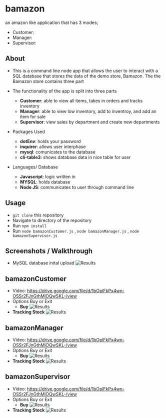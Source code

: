 # bamazon
an amazon like application that has 3 modes;
- Customer: 
- Manager: 
- Supervisor: 


## About

* This is a command line node app that allows the user to interact with a SQL database that stores the data of the demo store, Bamazon. The the Bamazon store contains three part
* The functionality of the app is split into three parts 
  * **Customer**: able to view all items, takes in orders and tracks inventory
  * **Manager**: able to view low inventory, add to inventroy, and add an item for sale
  * **Supervisor**: view sales by department and create new departments

* Packages Used
    * **dotEnv**: holds your password
    * **inquirer**: allows user interphase
    * **mysql**: comunicates to the database
    * **cli-table3**: shows database data in nice table for user

* Languages/ Database
    * **Javascript**: logic written in
    * **MYSQL**: holds database
    * **Node JS**: communicates to user through command line

## Usage

* `git clone` this repository
* Navigate to directory of the repository
* Run `npm install`
* Run `node bamazonCustomer.js` , `node bamazonManager.js` , `node bamazonSupervisor.js`


## Screenshots / Walkthrough
* MySQL database inital upload 
![Results](images/mysql.png)

## bamazonCustomer
* Video: https://drive.google.com/file/d/1bOplFkPx4wn-OSSr2FJnGthMlOQwSKL-/view
* Options Buy or Exit
    * **Buy**
![Results](images/customerViewItems.png)
 * **Tracking Stock**
    ![Results](images/customerStock.png)


## bamazonManager
* Video: https://drive.google.com/file/d/1bOplFkPx4wn-OSSr2FJnGthMlOQwSKL-/view
* Options Buy or Exit
    * **Buy**
![Results](images/customerViewItems.png)
 * **Tracking Stock**
    ![Results](images/customerStock.png)

## bamazonSupervisor
* Video: https://drive.google.com/file/d/1bOplFkPx4wn-OSSr2FJnGthMlOQwSKL-/view
* Options Buy or Exit
    * **Buy**
![Results](images/customerViewItems.png)
 * **Tracking Stock**
    ![Results](images/customerStock.png)